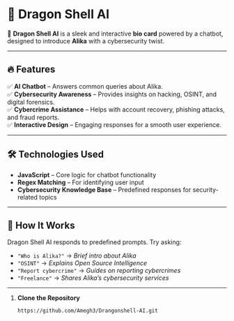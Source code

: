 # 🐉 Dragon Shell AI 

🚀 **Dragon Shell AI** is a sleek and interactive **bio card** powered by a chatbot, designed to introduce **Alika** with a cybersecurity twist.  

---

## 🔥 Features  

✅ **AI Chatbot** – Answers common queries about Alika.  
✅ **Cybersecurity Awareness** – Provides insights on hacking, OSINT, and digital forensics.  
✅ **Cybercrime Assistance** – Helps with account recovery, phishing attacks, and fraud reports.  
✅ **Interactive Design** – Engaging responses for a smooth user experience.  

---

## 🛠️ Technologies Used  

- **JavaScript** – Core logic for chatbot functionality  
- **Regex Matching** – For identifying user input  
- **Cybersecurity Knowledge Base** – Predefined responses for security-related topics  

---

## 🚀 How It Works  

Dragon Shell AI responds to predefined prompts. Try asking:  

- `"Who is Alika?"` → *Brief intro about Alika*  
- `"OSINT"` → *Explains Open Source Intelligence*  
- `"Report cybercrime"` → *Guides on reporting cybercrimes*  
- `"Freelance"` → *Shares Alika’s cybersecurity services*  

---


1. **Clone the Repository**  
   ```bash
   https://github.com/Amegh3/Drangonshell-AI.git

